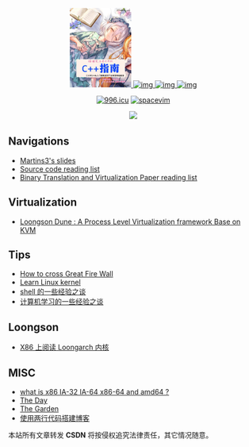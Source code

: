 <p align="center">
  <a href="https://github.com/Martins3">
    <img alt="img" src="./img/ma.png" height="160" />
    <img alt="img" src="https://raw.githubusercontent.com/shuveb/io_uring-by-example/master/public/tux.png" height="160" />
    <img alt="img" src="https://styles.redditmedia.com/t5_2ykcc/styles/image_widget_pifwg495jvr41.png" height="160" />
    <img alt="img" src="https://pbs.twimg.com/media/EssDxqSXYAEDdvP?format=jpg&name=small" height="160" />
  </a>
  <p align="center">
    <a href="https://996.icu"><img src="https://img.shields.io/badge/link-996.icu-red.svg" alt="996.icu" /></a>
    <a href="https://spacevim.org/"><img src="https://spacevim.org/img/build-with-SpaceVim.svg" alt="spacevim" /></a>
  </p>
  <p align="center">
      <img src="https://github-readme-stats.vercel.app/api?username=Martins3" />
  </p>
</p>

## Navigations
- [Martins3's slides](https://martins3.github.io/ppt)
- [Source code reading list](./source-code-reading-list.md)
- [Binary Translation and Virtualization Paper reading list](./paper-reading-list.md)

## Virtualization
- [Loongson Dune : A Process Level Virtualization framework Base on KVM](https://github.com/Martins3/loongson-dune)

## Tips
- [How to cross Great Fire Wall](./gfw.md)
- [Learn Linux kernel](./learn-linux-kernel.md)
- [shell 的一些经验之谈](./shell.md)
- [计算机学习的一些经验之谈](./learn-cs.md)

## Loongson
- [X86 上阅读 Loongarch 内核](./loongarch/ccls.md)

## MISC
- [what is x86 IA-32 IA-64 x86-64 and amd64 ?](./x86-names.md)
- [The Day](https://martins3.github.io/theday/)
- [The Garden](http://martins3.gitee.io/garden/)
- [使用两行代码搭建博客](./setup-github-pages.md)

<script src="https://utteranc.es/client.js" repo="Martins3/Martins3.github.io" issue-term="url" theme="github-light" crossorigin="anonymous" async> </script>

本站所有文章转发 **CSDN** 将按侵权追究法律责任，其它情况随意。
